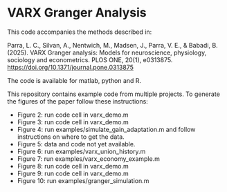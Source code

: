 # VARX Granger Analysis

This code accompanies the methods described in: 

Parra, L. C., Silvan, A., Nentwich, M., Madsen, J., Parra, V. E., & Babadi, B. (2025). VARX Granger analysis: Models for neuroscience, physiology, sociology and econometrics. PLOS ONE, 20(1), e0313875. https://doi.org/10.1371/journal.pone.0313875

The code is available for matlab, python and R.

This repository contains example code from multiple projects. To generate the figures of the paper follow these instructions:

- Figure 2: run code cell in varx_demo.m
- Figure 3: run code cell in varx_demo.m
- Figure 4: run examples/simulate_gain_adaptation.m and follow instructions on where to get the data. 
- Figure 5: data and code not yet available.
- Figure 6: run examples/varx_union_history.m
- Figure 7: run examples/varx_economy_example.m
- Figure 8: run code cell in varx_demo.m
- Figure 9: run code cell in varx_demo.m
- Figure 10: run examples/granger_simulation.m


